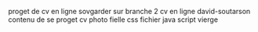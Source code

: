  proget de cv en ligne
 sovgarder sur branche 2
cv en ligne  david-soutarson
contenu de  se proget cv  photo  fielle css  fichier java script vierge
